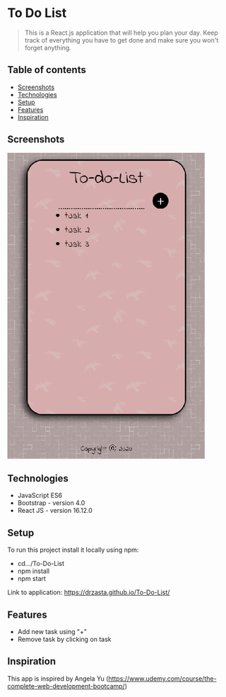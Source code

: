 # To Do List

> This is a React.js application that will help you plan your day. Keep track of everything you have to get done and make sure you won't forget anything.

## Table of contents

- [Screenshots](#screenshots)
- [Technologies](#technologies)
- [Setup](#setup)
- [Features](#features)
- [Inspiration](#inspiration)

## Screenshots

![Example screenshot](./public/todo.png)

## Technologies

- JavaScript ES6
- Bootstrap - version 4.0
- React JS - version 16.12.0

## Setup

To run this project install it locally using npm:

- cd.../To-Do-List
- npm install
- npm start

Link to application: https://drzasta.github.io/To-Do-List/

## Features

- Add new task using "+"
- Remove task by clicking on task

## Inspiration

This app is inspired by Angela Yu (https://www.udemy.com/course/the-complete-web-development-bootcamp/)
